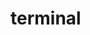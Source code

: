 # terminal
<!--
Dev notes in console.php:

Accomplishments ao 11/26/2016:
1. Enhanced the ls function to handle ls + succeeding word = invalid command

2. Changed the myOS to prompt in the different methods in screen append

3.added the ff empty functions:
  mv - move
  cp - copy

4. improved the output of the help function by:
  adding an array to which the display will loop thru, created a commandmetadata class and instantiated several commands. put them on the array commandList created.

For improvements:
dynamic prompt to reflect current directory -> entails changes in processing the directory

error in cd: going in a subfolder

not working functions for windows:
rename
remove


Accomplishments ao 11/27/2016:
Added percentage in size unit display
Added percentage in ls display
Added the following in LS display: show total items, disk usage and disk free space label. actual data not yet doable.
enhanced failed delete message


 -->